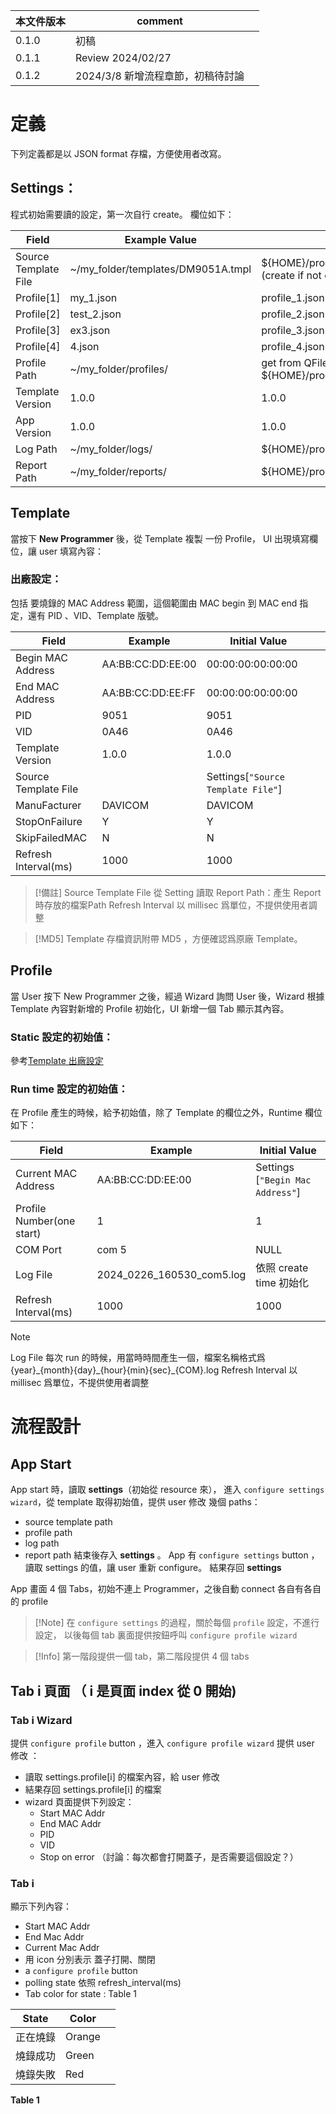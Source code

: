 
| 本文件版本 | comment               |     |
| ----- | --------------------- | --- |
| 0.1.0 | 初稿                    |     |
| 0.1.1 | Review 2024/02/27     |     |
| 0.1.2 | 2024/3/8 新增流程章節，初稿待討論 |     |

# 定義
下列定義都是以 JSON format 存檔，方便使用者改寫。 
## Settings：

程式初始需要讀的設定，第一次自行 create。
欄位如下：

| Field                | Example Value                      | Initial Value                                                    |
| -------------------- | ---------------------------------- | ---------------------------------------------------------------- |
| Source Template File | ~/my_folder/templates/DM9051A.tmpl | ${HOME}/programmer/templates/DM9051A.tmpl (create if not exist ) |
| Profile\[1]          | my_1.json                          | profile_1.json                                                   |
| Profile\[2]          | test_2.json                        | profile_2.json                                                   |
| Profile\[3]<br>      | ex3.json                           | profile_3.json                                                   |
| Profile\[4]          | 4.json                             | profile_4.json                                                   |
| Profile Path         | ~/my_folder/profiles/              | get from QFileDialog, default to ${HOME}/programmer/profiles/    |
| Template Version     | 1.0.0                              | 1.0.0                                                            |
| App Version          | 1.0.0                              | 1.0.0                                                            |
| Log Path             | ~/my_folder/logs/                  | ${HOME}/programmer/logs/                                         |
| Report Path          | ~/my_folder/reports/               | ${HOME}/programmer/reports/                                      |

## Template
當按下 **New Programmer** 後，從 Template 複製 一份 Profile， UI 出現填寫欄位，讓 user 填寫內容：
### 出廠設定：
包括 要燒錄的 MAC Address 範圍，這個範圍由 MAC begin 到 MAC end 指定，還有 PID 、VID、Template 版號。


| Field                 | Example           | Initial Value                      |     |
| --------------------- | ----------------- | ---------------------------------- | --- |
| Begin MAC Address     | AA:BB:CC:DD:EE:00 | 00:00:00:00:00:00                  |     |
| End MAC Address       | AA:BB:CC:DD:EE:FF | 00:00:00:00:00:00                  |     |
| PID                   | 9051              | 9051                               |     |
| VID                   | 0A46              | 0A46                               |     |
| Template Version      | 1.0.0             | 1.0.0                              |     |
| Source Template File  |                   | Settings[`"Source Template File"`] |     |
| ManuFacturer          | DAVICOM           | DAVICOM                            |     |
| StopOnFailure         | Y                 | Y                                  |     |
| SkipFailedMAC         | N                 | N                                  |     |
| Refresh Interval\(ms) | 1000              | 1000                               |     |

>[!備註]
>Source Template File 從 Setting 讀取
>Report Path：產生 Report 時存放的檔案Path
>Refresh Interval 以 millisec 爲單位，不提供使用者調整

>[!MD5]
Template  存檔資訊附帶 MD5 ，方便確認爲原廠 Template。


## Profile

當 User 按下 New Programmer 之後，經過 Wizard 詢問 User 後，Wizard 根據 Template 內容對新增的 Profile 初始化，UI 新增一個 Tab 顯示其內容。
### Static 設定的初始值：
參考[Template 出廠設定](#Template)
### Run time 設定的初始值：

在 Profile 產生的時候，給予初始值，除了 Template 的欄位之外，Runtime 欄位如下：

| Field                     | Example                   | Initial Value                    |
| ------------------------- | ------------------------- | -------------------------------- |
| Current MAC Address       | AA:BB:CC:DD:EE:00         | Settings [`"Begin Mac Address"`] |
| Profile Number(one start) | 1                         | 1                                |
| COM Port                  | com 5                     | NULL                             |
| Log File                  | 2024_0226_160530_com5.log | 依照 create time 初始化               |
| Refresh Interval\(ms)     | 1000                      | 1000                             |


>[!Note]
>Log File 每次 run 的時候，用當時時間產生一個，檔案名稱格式爲 {year}\_{month}{day}\_{hour}{min}{sec}\_{COM}.log
>Refresh Interval 以 millisec 爲單位，不提供使用者調整

# 流程設計
## App Start
App start 時，讀取 **settings**（初始從 resource 來）， 進入 `configure settings wizard`，從 template 取得初始值，提供 user 修改 幾個 paths：
+ source template path
+ profile path
+ log path
+ report path
結束後存入 **settings** 。
App 有 `configure settings` button ，讀取 settings 的值，讓 user 重新 configure。
結果存回 **settings**

App 畫面 4 個 Tabs，初始不連上 Programmer，之後自動 connect
各自有各自的 profile

>[!Note] 在 `configure settings` 的過程，關於每個 `profile`  設定，不進行設定，
以後每個 tab 裏面提供按鈕呼叫 `configure profile wizard` 

>[!Info] 
>第一階段提供一個 tab，第二階段提供 4 個 tabs
## Tab i 頁面 （ i 是頁面 index 從 0 開始)

### Tab i Wizard

提供 `configure profile` button ，進入 `configure profile wizard` 提供 user 修改 ：
+ 讀取 settings.profile[i] 的檔案內容，給 user 修改
+ 結果存回 settings.profile[i] 的檔案
+ wizard 頁面提供下列設定：
	+ Start MAC Addr
	+ End MAC Addr
	+ PID
	+ VID
	+ Stop on error （討論：每次都會打開蓋子，是否需要這個設定？）
	
### Tab i 

顯示下列內容：
+ Start MAC Addr
+ End Mac Addr
+ Current Mac Addr
+ 用 icon 分別表示 蓋子打開、關閉
+ a `configure profile` button
+ polling state 依照 refresh_interval\(ms)
+ Tab color for state : Table 1

| State | Color  |     |
| ----- | ------ | --- |
| 正在燒錄  | Orange |     |
| 燒錄成功  | Green  |     |
| 燒錄失敗  | Red    |     |
**Table 1**





